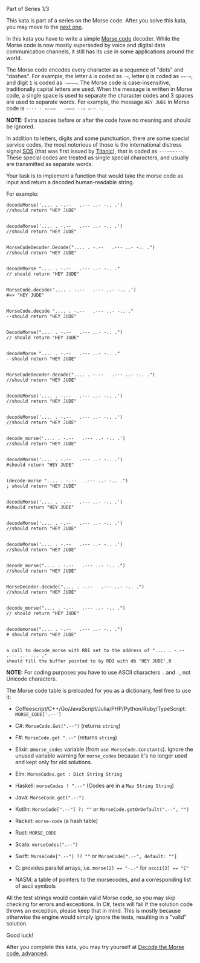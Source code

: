 ﻿Part of Series 1/3

This kata is part of a series on the Morse code. After you solve this kata, you may move to the [next one](/kata/decode-the-morse-code-advanced).

  
In this kata you have to write a simple [Morse code](https://en.wikipedia.org/wiki/Morse_code) decoder. While the Morse code is now mostly superseded by voice and digital data communication channels, it still has its use in some applications around the world.

The Morse code encodes every character as a sequence of "dots" and "dashes". For example, the letter `A` is coded as `·−`, letter `Q` is coded as `−−·−`, and digit `1` is coded as `·−−−−`. The Morse code is case-insensitive, traditionally capital letters are used. When the message is written in Morse code, a single space is used to separate the character codes and 3 spaces are used to separate words. For example, the message `HEY JUDE` in Morse code is `···· · −·−−   ·−−− ··− −·· ·`.

**NOTE:** Extra spaces before or after the code have no meaning and should be ignored.

In addition to letters, digits and some punctuation, there are some special service codes, the most notorious of those is the international distress signal [SOS](https://en.wikipedia.org/wiki/SOS) (that was first issued by [Titanic](https://en.wikipedia.org/wiki/RMS_Titanic)), that is coded as `···−−−···`. These special codes are treated as single special characters, and usually are transmitted as separate words.

Your task is to implement a function that would take the morse code as input and return a decoded human-readable string.

For example:

    decodeMorse('.... . -.--   .--- ..- -.. .')
    //should return "HEY JUDE"
    

    decodeMorse('.... . -.--   .--- ..- -.. .')
    //should return "HEY JUDE"
    

    MorseCodeDecoder.Decode(".... . -.--   .--- ..- -.. .")
    //should return "HEY JUDE"
    

    decodeMorse ".... . -.--   .--- ..- -.. ."
    // should return "HEY JUDE"
    

    MorseCode.decode('.... . -.--   .--- ..- -.. .')
    #=> "HEY JUDE"
    

    MorseCode.decode ".... . -.--   .--- ..- -.. ."
    --should return "HEY JUDE"
    

    DecodeMorse(".... . -.--   .--- ..- -.. .")
    // should return "HEY JUDE"
    

    decodeMorse ".... . -.--   .--- ..- -.. ."
    --should return "HEY JUDE"
    

    MorseCodeDecoder.decode(".... . -.--   .--- ..- -.. .")
    //should return "HEY JUDE"
    

    decodeMorse('.... . -.--   .--- ..- -.. .')
    //should return "HEY JUDE"
    

    decodeMorse('.... . -.--   .--- ..- -.. .')
    //should return "HEY JUDE"
    

    decode_morse('.... . -.--   .--- ..- -.. .')
    //should return "HEY JUDE"
    

    decodeMorse('.... . -.--   .--- ..- -.. .')
    #should return "HEY JUDE"
    

    (decode-morse ".... . -.--   .--- ..- -.. .")
    ; should return "HEY JUDE"
    

    decodeMorse('.... . -.--   .--- ..- -.. .')
    #should return "HEY JUDE"
    

    decodeMorse('.... . -.--   .--- ..- -.. .')
    //should return "HEY JUDE"
    

    decodeMorse('.... . -.--   .--- ..- -.. .')
    //should return "HEY JUDE"
    

    decode_morse(".... . -.--   .--- ..- -.. .")
    //should return "HEY JUDE"
    

    MorseDecoder.decode(".... . -.--   .--- ..- -.. .")
    //should return "HEY JUDE"
    

    decode_morse(".... . -.--   .--- ..- -.. .")
    // should return "HEY JUDE"
    

    decodemorse(".... . -.--   .--- ..- -.. .")
    # should return "HEY JUDE"
    

    a call to decode_morse with RDI set to the address of ".... . -.--   .--- ..- -.. ."
    should fill the buffer pointed to by RDI with db 'HEY JUDE',0
    

**NOTE:** For coding purposes you have to use ASCII characters `.` and `-`, not Unicode characters.

The Morse code table is preloaded for you as a dictionary, feel free to use it:

*   Coffeescript/C++/Go/JavaScript/Julia/PHP/Python/Ruby/TypeScript: `MORSE_CODE['.--']`
*   C#: `MorseCode.Get(".--")` (returns `string`)
*   F#: `MorseCode.get ".--"` (returns `string`)
*   Elixir: `@morse_codes` variable (from `use MorseCode.Constants`). Ignore the unused variable warning for `morse_codes` because it's no longer used and kept only for old solutions.
*   Elm: `MorseCodes.get : Dict String String`
*   Haskell: `morseCodes ! ".--"` (Codes are in a `Map String String`)
*   Java: `MorseCode.get(".--")`
*   Kotlin: `MorseCode[".--"] ?: ""` or `MorseCode.getOrDefault(".--", "")`
*   Racket: `morse-code` (a hash table)
*   Rust: `MORSE_CODE`
*   Scala: `morseCodes(".--")`
*   Swift: `MorseCode[".--"] ?? ""` or `MorseCode[".--", default: ""]`

*   C: provides parallel arrays, i.e. `morse[2] == "-.-"` for `ascii[2] == "C"`

*   NASM: a table of pointers to the morsecodes, and a corresponding list of ascii symbols

All the test strings would contain valid Morse code, so you may skip checking for errors and exceptions. In C#, tests will fail if the solution code throws an exception, please keep that in mind. This is mostly because otherwise the engine would simply ignore the tests, resulting in a "valid" solution.

Good luck!

After you complete this kata, you may try yourself at [Decode the Morse code, advanced](http://www.codewars.com/kata/decode-the-morse-code-advanced).